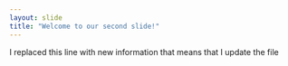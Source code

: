 ```yaml
---
layout: slide
title: "Welcome to our second slide!"
---
```

I replaced this line with new information that means that I update the file
